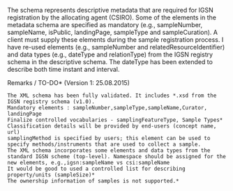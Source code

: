 The schema represents descriptive metadata that are required for IGSN registration by the allocating agent (CSIRO).
Some of the elements in the metadata schema are specified as mandatory (e.g., sampleNumber, sampleName, isPublic, landingPage, sampleType and sampleCuration). 
A client must supply these elements during the sample registration process. 
I have re-used elements (e.g., sampleNumber and relatedResourceIdentifier) and data types (e.g., dateType and relationType) from the IGSN registry schema in the descriptive schema. 
The dateType has been extended to describe both time instant and interval.

Remarks / TO-DO* (Version 1: 25.08.2015)

    The XML schema has been fully validated. It includes *.xsd from the IGSN registry schema (v1.0).
    Mandatory elements : sampleNumber,sampleType,sampleName,Curator, landingPage
    Finalize controlled vocabularies - samplingFeatureType, Sample Types*
    Classification details will be provided by end-users (concept name, url)
    samplingMethod is specified by users; this element can be used to specify methods/instruments that are used to collect a sample.
    The XML schema incorporates some elements and data types from the standard IGSN scheme (top-level). Namespace should be assigned for the new elements, e.g.,igsn:sampleName vs csi:sampleName
    It would be good to used a controlled list for describing property/units (sampleSize)*
    The ownership information of samples is not supported.* 
